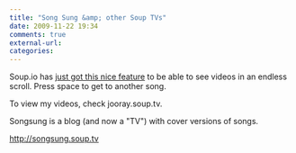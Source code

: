 ```yaml
---
title: "Song Sung &amp; other Soup TVs"
date: 2009-11-22 19:34
comments: true
external-url:
categories:
---
```

Soup.io has [just got this nice feature][1] to be able to see videos in an endless scroll. Press space to get to another song.  
  
To view my videos, check jooray.soup.tv.  
  
Songsung is a blog (and now a "TV") with cover versions of songs.

<http://songsung.soup.tv>

  [1]: http://updates.soup.io/post/35217306/Soup-TV-Endless-scrolling-for-videos
